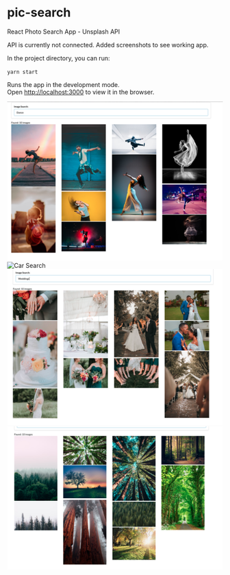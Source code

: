 # pic-search
React Photo Search App - Unsplash API

API is currently not connected. Added screenshots to see working app.

In the project directory, you can run:

 `yarn start`

Runs the app in the development mode.<br />
Open [http://localhost:3000](http://localhost:3000) to view it in the browser.


![Dance Search](https://github.com/Npersall/pic-search/blob/master/Screen%20Shot%202020-07-08%20at%205.24.40%20PM.png)
![Car Search](/path/to/img.jpg)
![Wedding Search](https://github.com/Npersall/pic-search/blob/master/Screen%20Shot%202020-07-08%20at%205.24.07%20PM.png)
![Tree Search](https://github.com/Npersall/pic-search/blob/master/Screen%20Shot%202020-07-08%20at%205.23.46%20PM.png)

